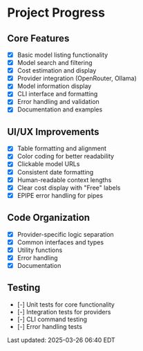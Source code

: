 # Project Progress

## Core Features

- [X] Basic model listing functionality
- [X] Model search and filtering
- [X] Cost estimation and display
- [X] Provider integration (OpenRouter, Ollama)
- [X] Model information display
- [X] CLI interface and formatting
- [X] Error handling and validation
- [X] Documentation and examples

## UI/UX Improvements

- [X] Table formatting and alignment
- [X] Color coding for better readability
- [X] Clickable model URLs
- [X] Consistent date formatting
- [X] Human-readable context lengths
- [X] Clear cost display with "Free" labels
- [X] EPIPE error handling for pipes

## Code Organization

- [X] Provider-specific logic separation
- [X] Common interfaces and types
- [X] Utility functions
- [X] Error handling
- [X] Documentation

## Testing

- [-] Unit tests for core functionality
- [-] Integration tests for providers
- [-] CLI command testing
- [-] Error handling tests

Last updated: 2025-03-26 06:40 EDT 